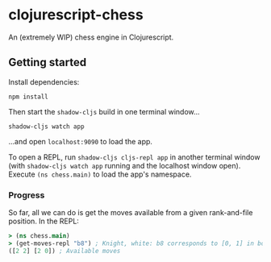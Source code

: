 # clojurescript-chess
An (extremely WIP) chess engine in Clojurescript.

## Getting started
Install dependencies:
```
npm install
```

Then start the `shadow-cljs` build in one terminal window...
```
shadow-cljs watch app
```
...and open `localhost:9090` to load the app.

To open a REPL, run `shadow-cljs cljs-repl app` in another terminal window (with `shadow-cljs watch app` running and the localhost window open). Execute `(ns chess.main)` to load the app's namespace.

### Progress
So far, all we can do is get the moves available from a given rank-and-file position. In the REPL:
```cljs
> (ns chess.main)
> (get-moves-repl "b8") ; Knight, white: b8 corresponds to [0, 1] in board matrix
([2 2] [2 0]) ; Available moves
```
